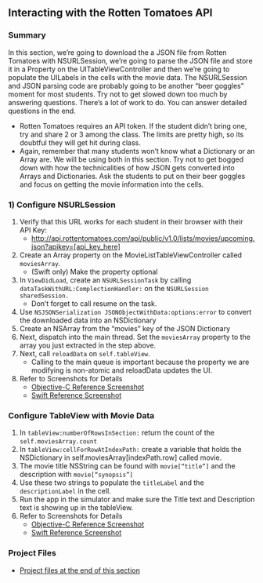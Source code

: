 ## Interacting with the Rotten Tomatoes API
### Summary
In this section, we’re going to download the a JSON file from Rotten Tomatoes with NSURLSession, we’re going to parse the JSON file and store it in a Property on the UITableViewController and then we’re going to populate the UILabels in the cells with the movie data. The NSURLSession and JSON parsing code are probably going to be another “beer goggles” moment for most students. Try not to get slowed down too much by answering questions. There’s a lot of work to do. You can answer detailed questions in the end.

* Rotten Tomatoes requires an API token. If the student didn’t bring one, try and share 2 or 3 among the class. The limits are pretty high, so its doubtful they will get hit during class.
* Again, remember that many students won’t know what a Dictionary or an Array are. We will be using both in this section. Try not to get bogged down with how the technicalities of how JSON gets converted into Arrays and Dictionaries. Ask the students to put on their beer goggles and focus on getting the movie information into the cells.

### 1) Configure NSURLSession
1. Verify that this URL works for each student in their browser with their API Key:
	* http://api.rottentomatoes.com/api/public/v1.0/lists/movies/upcoming.json?apikey=[api_key_here]
1. Create an Array property on the MovieListTableViewController called ```moviesArray```.
	* (Swift only) Make the property optional
1. In ```ViewDidLoad```, create an ```NSURLSessionTask``` by calling ```dataTaskWithURL:ComplectionHandler:``` on the ```NSURLSession sharedSession.```
	* Don’t forget to call resume on the task.
1. Use ```NSJSONSerialization JSONObjectWithData:options:error``` to convert the downloaded data into an NSDictionary
1. Create an NSArray from the “movies” key of the JSON Dictionary
1. Next, dispatch into the main thread. Set the ```moviesArray``` property to the array you just extracted in the step above.
1. Next, call ```reloadData``` on ```self.tableView```.
	* Calling to the main queue is important because the property we are modifying is non-atomic and reloadData updates the UI.
1. Refer to Screenshots for Details
	* [Objective-C Reference Screenshot](/ImagesForGuide/rottenTomatoesJSON01_objc.png)
	* [Swift Reference Screenshot](/ImagesForGuide/rottenTomatoesJSON01_swift.png)

### Configure TableView with Movie Data
1. In ```tableView:numberOfRowsInSection:``` return the count of the ```self.moviesArray.count```
1. In ```tableView:cellForRowAtIndexPath:``` create a variable that holds the NSDictionary in self.moviesArray[indexPath.row] called movie.
1. The movie title NSString can be found with ```movie[“title”]``` and the description with  ```movie[“synopsis”]```
1. Use these two strings to populate the ```titleLabel``` and the ```descriptionLabel``` in the cell.
1. Run the app in the simulator and make sure the Title text and Description text is showing up in the tableView.
1. Refer to Screenshots for Details
	* [Objective-C Reference Screenshot](/ImagesForGuide/rottenTomatoesJSON01_objc.png)
	* [Swift Reference Screenshot](/ImagesForGuide/rottenTomatoesJSON01_swift.png)

### Project Files
* [Project files at the end of this section](/mobilebridge/iosbridge-rottentomatoes/releases/tag/v0.4-RotTomInteractionDone)